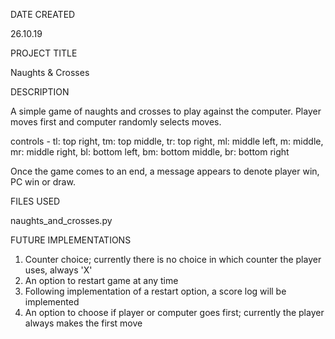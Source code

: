 DATE CREATED

26.10.19

PROJECT TITLE

Naughts & Crosses

DESCRIPTION

A simple game of naughts and crosses to play against the computer. Player moves first and computer randomly selects moves.

controls - tl: top right, tm: top middle, tr: top right, ml: middle left,
m: middle, mr: middle right, bl: bottom left, bm: bottom middle, br: bottom right

Once the game comes to an end, a message appears to denote player win, PC win or draw.

FILES USED

naughts_and_crosses.py

FUTURE IMPLEMENTATIONS

1) Counter choice; currently there is no choice in which counter the player uses, always 'X'
2) An option to restart game at any time
3) Following implementation of a restart option, a score log will be implemented
4) An option to choose if player or computer goes first; currently the player always makes the first move
